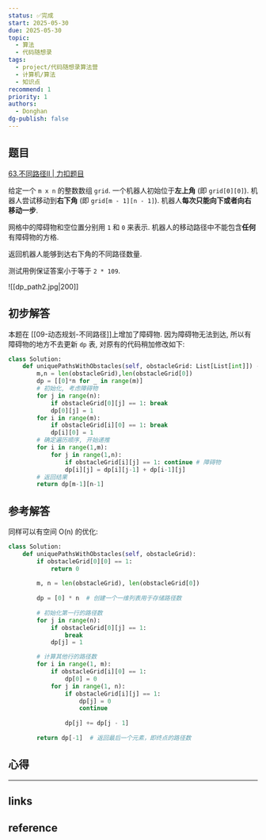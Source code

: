 ```yaml
---
status: ✅完成
start: 2025-05-30
due: 2025-05-30
topic:
  - 算法
  - 代码随想录
tags:
  - project/代码随想录算法营
  - 计算机/算法
  - 知识点
recommend: 1
priority: 1
authors:
  - Donghan
dg-publish: false
---
```

## 题目
[63.不同路径II | 力扣题目](https://leetcode.cn/problems/unique-paths-ii/)

给定一个 `m x n` 的整数数组 `grid`. 一个机器人初始位于**左上角** (即 `grid[0][0]`). 机器人尝试移动到**右下角** (即 `grid[m - 1][n - 1]`). 机器人**每次只能向下或者向右移动一步**.

网格中的障碍物和空位置分别用 `1` 和 `0` 来表示. 机器人的移动路径中不能包含**任何**有障碍物的方格.

返回机器人能够到达右下角的不同路径数量.

测试用例保证答案小于等于 `2 * 109`.

![[dp_path2.jpg|200]]
## 初步解答
本题在 [[09-动态规划-不同路径]]上增加了障碍物. 因为障碍物无法到达, 所以有障碍物的地方不去更新 `dp` 表, 对原有的代码稍加修改如下:
```python
class Solution:
    def uniquePathsWithObstacles(self, obstacleGrid: List[List[int]]) -> int:
        m,n = len(obstacleGrid),len(obstacleGrid[0])
        dp = [[0]*n for _ in range(m)]
        # 初始化, 考虑障碍物
        for j in range(n):
            if obstacleGrid[0][j] == 1: break
            dp[0][j] = 1
        for i in range(m):
            if obstacleGrid[i][0] == 1: break
            dp[i][0] = 1
        # 确定遍历顺序, 开始递推
        for i in range(1,m):
            for j in range(1,n):
                if obstacleGrid[i][j] == 1: continue # 障碍物
                dp[i][j] = dp[i][j-1] + dp[i-1][j]
        # 返回结果
        return dp[m-1][n-1]
```

## 参考解答
同样可以有空间 O(n) 的优化:
```python
class Solution:
    def uniquePathsWithObstacles(self, obstacleGrid):
        if obstacleGrid[0][0] == 1:
            return 0
        
        m, n = len(obstacleGrid), len(obstacleGrid[0])
        
        dp = [0] * n  # 创建一个一维列表用于存储路径数
        
        # 初始化第一行的路径数
        for j in range(n):
            if obstacleGrid[0][j] == 1:
                break
            dp[j] = 1

        # 计算其他行的路径数
        for i in range(1, m):
            if obstacleGrid[i][0] == 1:
                dp[0] = 0
            for j in range(1, n):
                if obstacleGrid[i][j] == 1:
                    dp[j] = 0
                    continue
                
                dp[j] += dp[j - 1]
        
        return dp[-1]  # 返回最后一个元素，即终点的路径数
```
## 心得

---
## links


## reference
